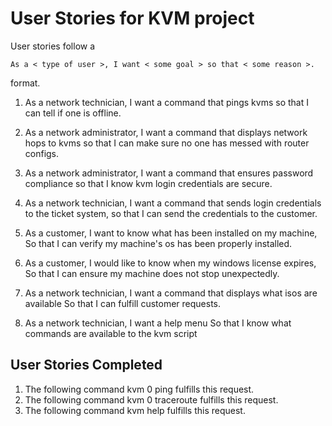 # User Stories for KVM project

User stories follow a

    As a < type of user >, I want < some goal > so that < some reason >.

format.

1.  As a network technician,
    I want a command that pings kvms
    so that I can tell if one is offline.

2.  As a network administrator,
    I want a command that displays network hops to kvms
    so that I can make sure no one has messed with router configs.

3.  As a network administrator,
    I want a command that ensures password compliance
    so that I know kvm login credentials are secure.

4.  As a network technician,
    I want a command that sends login credentials to the ticket system,
    so that I can send the credentials to the customer.

5.  As a customer,
    I want to know what has been installed on my machine,
    So that I can verify my machine's os has been properly installed.

6.  As a customer,
    I would like to know when my windows license expires,
    So that I can ensure my machine does not stop unexpectedly.

7.  As a network technician,
    I want a command that displays what isos are available
    So that I can fulfill customer requests.

8.  As a network technician,
    I want a help menu
    So that I know what commands are available to the kvm script

## User Stories Completed

1. The following command kvm 0 ping fulfills this request.
2. The following command kvm 0 traceroute fulfills this request.
8. The following command kvm help fulfills this request.
